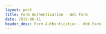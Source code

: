 ```yaml
---
layout: post
title: Form Authentication - Web Farm
date: 2015-06-11
header_desc: Form Authentication - Web Farm
---
```

